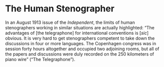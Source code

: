 # The Human Stenographer 

In an August 1913 issue of the <i>Independent</i>, the limits of human stenographers working in similar situations are actually highlighted: “The advantages of [the telegraphone] for international conventions is [<i>sic</i>] obvious. It is very hard to get stenographers competent to take down the discussions in four or more languages. The Copenhagen congress was in session forty hours altogether and occupied two adjoining rooms, but all of the papers and discussions were duly recorded on the 250 kilometers of piano wire” (“The Telegraphone”).